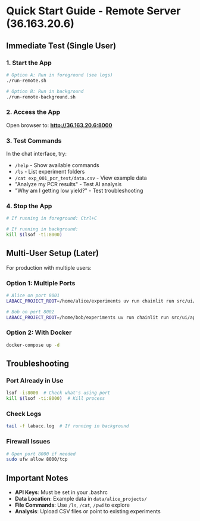 # Quick Start Guide - Remote Server (36.163.20.6)

## Immediate Test (Single User)

### 1. Start the App

```bash
# Option A: Run in foreground (see logs)
./run-remote.sh

# Option B: Run in background
./run-remote-background.sh
```

### 2. Access the App

Open browser to: **http://36.163.20.6:8000**

### 3. Test Commands

In the chat interface, try:
- `/help` - Show available commands
- `/ls` - List experiment folders
- `/cat exp_001_pcr_test/data.csv` - View example data
- "Analyze my PCR results" - Test AI analysis
- "Why am I getting low yield?" - Test troubleshooting

### 4. Stop the App

```bash
# If running in foreground: Ctrl+C

# If running in background:
kill $(lsof -ti:8000)
```

## Multi-User Setup (Later)

For production with multiple users:

### Option 1: Multiple Ports
```bash
# Alice on port 8001
LABACC_PROJECT_ROOT=/home/alice/experiments uv run chainlit run src/ui/app.py --host 0.0.0.0 --port 8001 &

# Bob on port 8002  
LABACC_PROJECT_ROOT=/home/bob/experiments uv run chainlit run src/ui/app.py --host 0.0.0.0 --port 8002 &
```

### Option 2: With Docker
```bash
docker-compose up -d
```

## Troubleshooting

### Port Already in Use
```bash
lsof -i:8000  # Check what's using port
kill $(lsof -ti:8000)  # Kill process
```

### Check Logs
```bash
tail -f labacc.log  # If running in background
```

### Firewall Issues
```bash
# Open port 8000 if needed
sudo ufw allow 8000/tcp
```

## Important Notes

- **API Keys**: Must be set in your .bashrc
- **Data Location**: Example data in `data/alice_projects/`
- **File Commands**: Use `/ls`, `/cat`, `/pwd` to explore
- **Analysis**: Upload CSV files or point to existing experiments